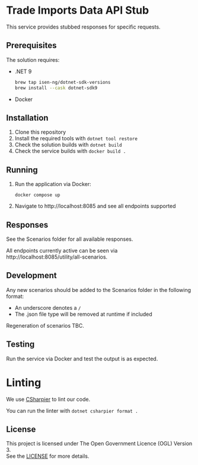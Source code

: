 # Trade Imports Data API Stub

This service provides stubbed responses for specific requests.

## Prerequisites

The solution requires:

- .NET 9

  ```bash
  brew tap isen-ng/dotnet-sdk-versions
  brew install --cask dotnet-sdk9
  ```

- Docker

## Installation

1. Clone this repository
2. Install the required tools with `dotnet tool restore`
3. Check the solution builds with `dotnet build`
4. Check the service builds with `docker build .`

## Running

1. Run the application via Docker:
   ```
   docker compose up
   ```
2. Navigate to http://localhost:8085 and see all endpoints supported

## Responses

See the Scenarios folder for all available responses. 

All endpoints currently active can be seen via http://localhost:8085/utility/all-scenarios.

## Development

Any new scenarios should be added to the Scenarios folder in the following format:

- An underscore denotes a `/`
- The .json file type will be removed at runtime if included

Regeneration of scenarios TBC.

## Testing

Run the service via Docker and test the output is as expected.

# Linting

We use [CSharpier](https://csharpier.com) to lint our code.

You can run the linter with `dotnet csharpier format .`

## License

This project is licensed under The Open Government Licence (OGL) Version 3.  
See the [LICENSE](./LICENSE) for more details.
